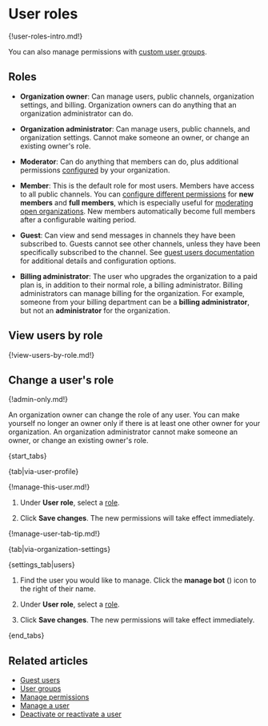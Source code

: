 # User roles

{!user-roles-intro.md!}

You can also manage permissions with [custom user groups](/help/user-groups).

## Roles

* **Organization owner**: Can manage users, public channels, organization
  settings, and billing. Organization owners can do anything that an
  organization administrator can do.

* **Organization administrator**: Can manage users, public channels, and
  organization settings. Cannot make someone an owner, or change an existing
  owner's role.

* **Moderator**: Can do anything that members can do, plus additional
  permissions [configured](/help/manage-permissions) by
  your organization.

* **Member**: This is the default role for most users. Members have access to
  all public channels. You can [configure different
  permissions](/help/restrict-permissions-of-new-members) for **new members**
  and **full members**, which is especially useful for [moderating open
  organizations](/help/moderating-open-organizations). New members automatically
  become full members after a configurable waiting period.

* **Guest**: Can view and send messages in channels they have been subscribed to.
  Guests cannot see other channels, unless they have been specifically subscribed
  to the channel. See [guest users documentation](/help/guest-users) for additional
  details and configuration options.

* **Billing administrator**: The user who upgrades the organization to
  a paid plan is, in addition to their normal role, a billing
  administrator.  Billing administrators can manage billing for the organization.
  For example, someone from your billing department can be a **billing
  administrator**, but not an **administrator** for the organization.

## View users by role

{!view-users-by-role.md!}

## Change a user's role

{!admin-only.md!}

An organization owner can change the role of any user. You can make yourself no
longer an owner only if there is at least one other owner for your organization.
An organization administrator cannot make someone an owner, or change an
existing owner's role.

{start_tabs}

{tab|via-user-profile}

{!manage-this-user.md!}

1. Under **User role**, select a [role](#roles).

1. Click **Save changes**. The new permissions will take effect immediately.

{!manage-user-tab-tip.md!}

{tab|via-organization-settings}

{settings_tab|users}

1. Find the user you would like to manage. Click the **manage bot**
   (<i class="zulip-icon zulip-icon-user-cog"></i>) icon to the right
   of their name.

1. Under **User role**, select a [role](#roles).

1. Click **Save changes**. The new permissions will take effect immediately.

{end_tabs}

## Related articles

* [Guest users](/help/guest-users)
* [User groups](/help/user-groups)
* [Manage permissions](/help/manage-permissions)
* [Manage a user](/help/manage-a-user)
* [Deactivate or reactivate a user](/help/deactivate-or-reactivate-a-user)
